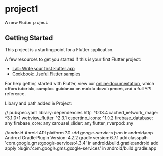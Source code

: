 # project1

A new Flutter project.

## Getting Started

This project is a starting point for a Flutter application.

A few resources to get you started if this is your first Flutter project:

- [Lab: Write your first Flutter app](https://flutter.dev/docs/get-started/codelab)
- [Cookbook: Useful Flutter samples](https://flutter.dev/docs/cookbook)

For help getting started with Flutter, view our
[online documentation](https://flutter.dev/docs), which offers tutorials,
samples, guidance on mobile development, and a full API reference.

Libary and path added in Project:

// pubspec.yaml
library: dependencies
http: ^0.13.4
  cached_network_image: ^3.1.0+1
  webview_flutter: ^2.3.1
  cupertino_icons: ^1.0.2
  firebase_database: any
  firebase_core: any
  carousel_slider: any
  flutter_riverpod: any


//android
Anroid API platform 30
add google-serviecs.json in android/app
Android Gradle Plugin Version: 4.2.2
gradle version: 6.7.1
add classpath 'com.google.gms:google-services:4.3.4' in android/build.gradle:android
add apply plugin:'com.google.gms.google-services' in android/build.gradle:app

